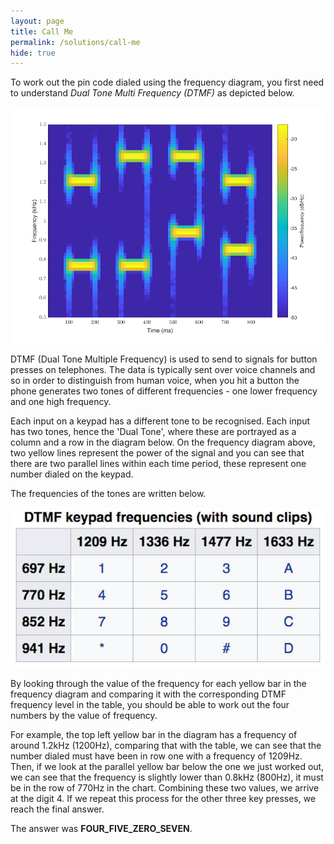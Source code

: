 ```yaml
---
layout: page
title: Call Me
permalink: /solutions/call-me
hide: true
---
```


To work out the pin code dialed using the frequency diagram, you first need to
understand *Dual Tone Multi Frequency (DTMF)* as depicted below.

![alt text][dialfreq]

[dialfreq]: /assets/img/dialfreq.png "Dial Frequency"

DTMF (Dual Tone Multiple Frequency) is used to send to signals for button
presses on telephones. The data is typically sent over voice channels and so in
order to distinguish from human voice, when you hit a button the phone
generates two tones of different frequencies - one lower frequency and one high
frequency.

Each input on a keypad has a different tone to be recognised. Each input has
two tones, hence the 'Dual Tone', where these are portrayed as a column and a
row in the diagram below. On the frequency diagram above, two yellow lines
represent the power of the signal and you can see that there are two parallel
lines within each time period, these represent one number dialed on the keypad.

The frequencies of the tones are written below.

![alt text][dtmf]

[dtmf]: /assets/img/dtmf.jpg "DTMF"

By looking through the value of the frequency for each yellow bar in the
frequency diagram and comparing it with the corresponding DTMF frequency level
in the table, you should be able to work out the four numbers by the value of
frequency.

For example, the top left yellow bar in the diagram has a frequency of around
1.2kHz (1200Hz), comparing that with the table, we can see that the number
dialed must have been in row one with a frequency of 1209Hz. Then, if we look
at the parallel yellow bar below the one we just worked out, we can see that
the frequency is slightly lower than 0.8kHz (800Hz), it must be in the row of
770Hz in the chart. Combining these two values, we arrive at the digit 4. If we
repeat this process for the other three key presses, we reach the final answer.

The answer was **FOUR_FIVE_ZERO_SEVEN**.
